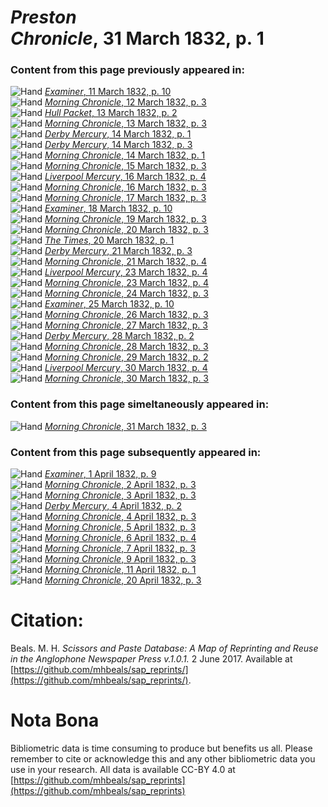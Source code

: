 # *Preston Chronicle*, 31 March 1832, p. 1  
  
### Content from this page previously appeared in:  
![Hand](http://scissorsandpaste.net/wp-content/uploads/2017/06/smallhandpointer.png) [*Examiner*, 11 March 1832, p. 10](https://mhbeals.github.io/sap_html/Examiner/Examiner-11-March-1832-p-10)  
![Hand](http://scissorsandpaste.net/wp-content/uploads/2017/06/smallhandpointer.png) [*Morning Chronicle*, 12 March 1832, p. 3](https://mhbeals.github.io/sap_html/Morning-Chronicle/Morning-Chronicle-12-March-1832-p-3)  
![Hand](http://scissorsandpaste.net/wp-content/uploads/2017/06/smallhandpointer.png) [*Hull Packet*, 13 March 1832, p. 2](https://mhbeals.github.io/sap_html/Hull-Packet/Hull-Packet-13-March-1832-p-2)  
![Hand](http://scissorsandpaste.net/wp-content/uploads/2017/06/smallhandpointer.png) [*Morning Chronicle*, 13 March 1832, p. 3](https://mhbeals.github.io/sap_html/Morning-Chronicle/Morning-Chronicle-13-March-1832-p-3)  
![Hand](http://scissorsandpaste.net/wp-content/uploads/2017/06/smallhandpointer.png) [*Derby Mercury*, 14 March 1832, p. 1](https://mhbeals.github.io/sap_html/Derby-Mercury/Derby-Mercury-14-March-1832-p-1)  
![Hand](http://scissorsandpaste.net/wp-content/uploads/2017/06/smallhandpointer.png) [*Derby Mercury*, 14 March 1832, p. 3](https://mhbeals.github.io/sap_html/Derby-Mercury/Derby-Mercury-14-March-1832-p-3)  
![Hand](http://scissorsandpaste.net/wp-content/uploads/2017/06/smallhandpointer.png) [*Morning Chronicle*, 14 March 1832, p. 1](https://mhbeals.github.io/sap_html/Morning-Chronicle/Morning-Chronicle-14-March-1832-p-1)  
![Hand](http://scissorsandpaste.net/wp-content/uploads/2017/06/smallhandpointer.png) [*Morning Chronicle*, 15 March 1832, p. 3](https://mhbeals.github.io/sap_html/Morning-Chronicle/Morning-Chronicle-15-March-1832-p-3)  
![Hand](http://scissorsandpaste.net/wp-content/uploads/2017/06/smallhandpointer.png) [*Liverpool Mercury*, 16 March 1832, p. 4](https://mhbeals.github.io/sap_html/Liverpool-Mercury/Liverpool-Mercury-16-March-1832-p-4)  
![Hand](http://scissorsandpaste.net/wp-content/uploads/2017/06/smallhandpointer.png) [*Morning Chronicle*, 16 March 1832, p. 3](https://mhbeals.github.io/sap_html/Morning-Chronicle/Morning-Chronicle-16-March-1832-p-3)  
![Hand](http://scissorsandpaste.net/wp-content/uploads/2017/06/smallhandpointer.png) [*Morning Chronicle*, 17 March 1832, p. 3](https://mhbeals.github.io/sap_html/Morning-Chronicle/Morning-Chronicle-17-March-1832-p-3)  
![Hand](http://scissorsandpaste.net/wp-content/uploads/2017/06/smallhandpointer.png) [*Examiner*, 18 March 1832, p. 10](https://mhbeals.github.io/sap_html/Examiner/Examiner-18-March-1832-p-10)  
![Hand](http://scissorsandpaste.net/wp-content/uploads/2017/06/smallhandpointer.png) [*Morning Chronicle*, 19 March 1832, p. 3](https://mhbeals.github.io/sap_html/Morning-Chronicle/Morning-Chronicle-19-March-1832-p-3)  
![Hand](http://scissorsandpaste.net/wp-content/uploads/2017/06/smallhandpointer.png) [*Morning Chronicle*, 20 March 1832, p. 3](https://mhbeals.github.io/sap_html/Morning-Chronicle/Morning-Chronicle-20-March-1832-p-3)  
![Hand](http://scissorsandpaste.net/wp-content/uploads/2017/06/smallhandpointer.png) [*The Times*, 20 March 1832, p. 1](https://mhbeals.github.io/sap_html/The-Times/The-Times-20-March-1832-p-1)  
![Hand](http://scissorsandpaste.net/wp-content/uploads/2017/06/smallhandpointer.png) [*Derby Mercury*, 21 March 1832, p. 3](https://mhbeals.github.io/sap_html/Derby-Mercury/Derby-Mercury-21-March-1832-p-3)  
![Hand](http://scissorsandpaste.net/wp-content/uploads/2017/06/smallhandpointer.png) [*Morning Chronicle*, 21 March 1832, p. 4](https://mhbeals.github.io/sap_html/Morning-Chronicle/Morning-Chronicle-21-March-1832-p-4)  
![Hand](http://scissorsandpaste.net/wp-content/uploads/2017/06/smallhandpointer.png) [*Liverpool Mercury*, 23 March 1832, p. 4](https://mhbeals.github.io/sap_html/Liverpool-Mercury/Liverpool-Mercury-23-March-1832-p-4)  
![Hand](http://scissorsandpaste.net/wp-content/uploads/2017/06/smallhandpointer.png) [*Morning Chronicle*, 23 March 1832, p. 4](https://mhbeals.github.io/sap_html/Morning-Chronicle/Morning-Chronicle-23-March-1832-p-4)  
![Hand](http://scissorsandpaste.net/wp-content/uploads/2017/06/smallhandpointer.png) [*Morning Chronicle*, 24 March 1832, p. 3](https://mhbeals.github.io/sap_html/Morning-Chronicle/Morning-Chronicle-24-March-1832-p-3)  
![Hand](http://scissorsandpaste.net/wp-content/uploads/2017/06/smallhandpointer.png) [*Examiner*, 25 March 1832, p. 10](https://mhbeals.github.io/sap_html/Examiner/Examiner-25-March-1832-p-10)  
![Hand](http://scissorsandpaste.net/wp-content/uploads/2017/06/smallhandpointer.png) [*Morning Chronicle*, 26 March 1832, p. 3](https://mhbeals.github.io/sap_html/Morning-Chronicle/Morning-Chronicle-26-March-1832-p-3)  
![Hand](http://scissorsandpaste.net/wp-content/uploads/2017/06/smallhandpointer.png) [*Morning Chronicle*, 27 March 1832, p. 3](https://mhbeals.github.io/sap_html/Morning-Chronicle/Morning-Chronicle-27-March-1832-p-3)  
![Hand](http://scissorsandpaste.net/wp-content/uploads/2017/06/smallhandpointer.png) [*Derby Mercury*, 28 March 1832, p. 2](https://mhbeals.github.io/sap_html/Derby-Mercury/Derby-Mercury-28-March-1832-p-2)  
![Hand](http://scissorsandpaste.net/wp-content/uploads/2017/06/smallhandpointer.png) [*Morning Chronicle*, 28 March 1832, p. 3](https://mhbeals.github.io/sap_html/Morning-Chronicle/Morning-Chronicle-28-March-1832-p-3)  
![Hand](http://scissorsandpaste.net/wp-content/uploads/2017/06/smallhandpointer.png) [*Morning Chronicle*, 29 March 1832, p. 2](https://mhbeals.github.io/sap_html/Morning-Chronicle/Morning-Chronicle-29-March-1832-p-2)  
![Hand](http://scissorsandpaste.net/wp-content/uploads/2017/06/smallhandpointer.png) [*Liverpool Mercury*, 30 March 1832, p. 4](https://mhbeals.github.io/sap_html/Liverpool-Mercury/Liverpool-Mercury-30-March-1832-p-4)  
![Hand](http://scissorsandpaste.net/wp-content/uploads/2017/06/smallhandpointer.png) [*Morning Chronicle*, 30 March 1832, p. 3](https://mhbeals.github.io/sap_html/Morning-Chronicle/Morning-Chronicle-30-March-1832-p-3)  
  
### Content from this page simeltaneously appeared in:  
![Hand](http://scissorsandpaste.net/wp-content/uploads/2017/06/smallhandpointer.png) [*Morning Chronicle*, 31 March 1832, p. 3](https://mhbeals.github.io/sap_html/Morning-Chronicle/Morning-Chronicle-31-March-1832-p-3)  
  
### Content from this page subsequently appeared in:  
![Hand](http://scissorsandpaste.net/wp-content/uploads/2017/06/smallhandpointer.png) [*Examiner*, 1 April 1832, p. 9](https://mhbeals.github.io/sap_html/Examiner/Examiner-1-April-1832-p-9)  
![Hand](http://scissorsandpaste.net/wp-content/uploads/2017/06/smallhandpointer.png) [*Morning Chronicle*, 2 April 1832, p. 3](https://mhbeals.github.io/sap_html/Morning-Chronicle/Morning-Chronicle-2-April-1832-p-3)  
![Hand](http://scissorsandpaste.net/wp-content/uploads/2017/06/smallhandpointer.png) [*Morning Chronicle*, 3 April 1832, p. 3](https://mhbeals.github.io/sap_html/Morning-Chronicle/Morning-Chronicle-3-April-1832-p-3)  
![Hand](http://scissorsandpaste.net/wp-content/uploads/2017/06/smallhandpointer.png) [*Derby Mercury*, 4 April 1832, p. 2](https://mhbeals.github.io/sap_html/Derby-Mercury/Derby-Mercury-4-April-1832-p-2)  
![Hand](http://scissorsandpaste.net/wp-content/uploads/2017/06/smallhandpointer.png) [*Morning Chronicle*, 4 April 1832, p. 3](https://mhbeals.github.io/sap_html/Morning-Chronicle/Morning-Chronicle-4-April-1832-p-3)  
![Hand](http://scissorsandpaste.net/wp-content/uploads/2017/06/smallhandpointer.png) [*Morning Chronicle*, 5 April 1832, p. 3](https://mhbeals.github.io/sap_html/Morning-Chronicle/Morning-Chronicle-5-April-1832-p-3)  
![Hand](http://scissorsandpaste.net/wp-content/uploads/2017/06/smallhandpointer.png) [*Morning Chronicle*, 6 April 1832, p. 4](https://mhbeals.github.io/sap_html/Morning-Chronicle/Morning-Chronicle-6-April-1832-p-4)  
![Hand](http://scissorsandpaste.net/wp-content/uploads/2017/06/smallhandpointer.png) [*Morning Chronicle*, 7 April 1832, p. 3](https://mhbeals.github.io/sap_html/Morning-Chronicle/Morning-Chronicle-7-April-1832-p-3)  
![Hand](http://scissorsandpaste.net/wp-content/uploads/2017/06/smallhandpointer.png) [*Morning Chronicle*, 9 April 1832, p. 3](https://mhbeals.github.io/sap_html/Morning-Chronicle/Morning-Chronicle-9-April-1832-p-3)  
![Hand](http://scissorsandpaste.net/wp-content/uploads/2017/06/smallhandpointer.png) [*Morning Chronicle*, 11 April 1832, p. 1](https://mhbeals.github.io/sap_html/Morning-Chronicle/Morning-Chronicle-11-April-1832-p-1)  
![Hand](http://scissorsandpaste.net/wp-content/uploads/2017/06/smallhandpointer.png) [*Morning Chronicle*, 20 April 1832, p. 3](https://mhbeals.github.io/sap_html/Morning-Chronicle/Morning-Chronicle-20-April-1832-p-3)  


# Citation: 

Beals. M. H. *Scissors and Paste Database: A Map of Reprinting and Reuse in the Anglophone Newspaper Press v.1.0.1.* 2 June 2017. Available at [https://github.com/mhbeals/sap_reprints/](https://github.com/mhbeals/sap_reprints/). 

# Nota Bona

Bibliometric data is time consuming to produce but benefits us all. Please remember to cite or acknowledge this and any other bibliometric data you use in your research. All data is available CC-BY 4.0 at [https://github.com/mhbeals/sap_reprints](https://github.com/mhbeals/sap_reprints)
